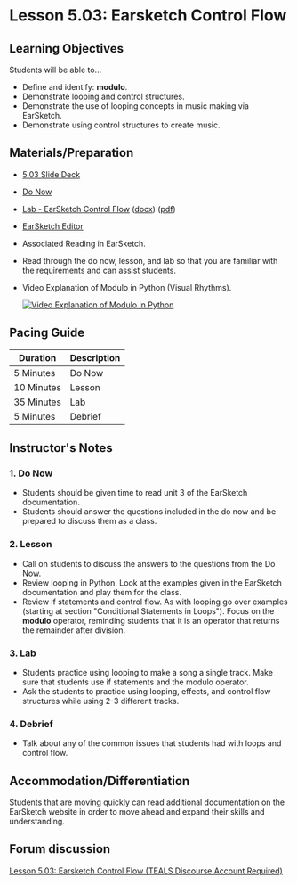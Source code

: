# Lesson 5.03: Earsketch Control Flow

## Learning Objectives

Students will be able to...

* Define and identify: **modulo**.
* Demonstrate looping and control structures.
* Demonstrate the use of looping concepts in music making via EarSketch.
* Demonstrate using control structures to create music.

## Materials/Preparation

* [5.03 Slide Deck](https://github.com/TEALSK12/2nd-semester-introduction-to-computer-science/raw/master/units/5_unit/slidedecks/Intro%20Python%205.03%20TEALS.pptx)
* [Do Now][]
* [Lab - EarSketch Control Flow][] ([docx][]) ([pdf][])
* [EarSketch Editor][]
* Associated Reading in EarSketch.
* Read through the do now, lesson, and lab so that you are familiar with the requirements and can assist students.
* Video Explanation of Modulo in Python (Visual Rhythms).

  [![Video Explanation of Modulo in Python](https://img.youtube.com/vi/2Tg9FxIajho/0.jpg)](https://youtu.be/2Tg9FxIajho)

## Pacing Guide

| **Duration**   | **Description** |
| ---------- | ----------- |
| 5 Minutes  | Do Now      |
| 10 Minutes | Lesson      |
| 35 Minutes | Lab         |
| 5 Minutes | Debrief     |

## Instructor's Notes

### 1. Do Now

* Students should be given time to read unit 3 of the EarSketch documentation.
* Students should answer the questions included in the do now and be prepared to discuss them as a class.

### 2. Lesson

* Call on students to discuss the answers to the questions from the Do Now.
* Review looping in Python. Look at the examples given in the EarSketch documentation and play them for the class.  
* Review if statements and control flow. As with looping go over examples (starting at section "Conditional Statements in Loops"). Focus on the **modulo** operator, reminding students that it is an operator that returns the remainder after division.

### 3. Lab

* Students practice using looping to make a song a single track. Make sure that students use if statements and the modulo operator.
* Ask the students to practice using looping, effects, and control flow structures while using 2-3 different tracks.

### 4. Debrief

* Talk about any of the common issues that students had with loops and control flow.

## Accommodation/Differentiation

Students that are moving quickly can read additional documentation on the EarSketch website in order to move ahead and expand their skills and understanding.

## Forum discussion

[Lesson 5.03: Earsketch Control Flow (TEALS Discourse Account Required)](https://forums.tealsk12.org/c/2nd-semester-unit-5-earsketch/lesson-5-03-earsketch-control-flow)

[Do Now]: do_now.md
[Lab - EarSketch Control Flow]: lab.md
[EarSketch Editor]: http://earsketch.gatech.edu/earsketch2/
[pdf]: https://github.com/TEALSK12/2nd-semester-introduction-to-computer-science/raw/master/units/5_unit/03_lesson/lab.pdf
[docx]: https://github.com/TEALSK12/2nd-semester-introduction-to-computer-science/raw/master/units/5_unit/03_lesson/lab.docx
